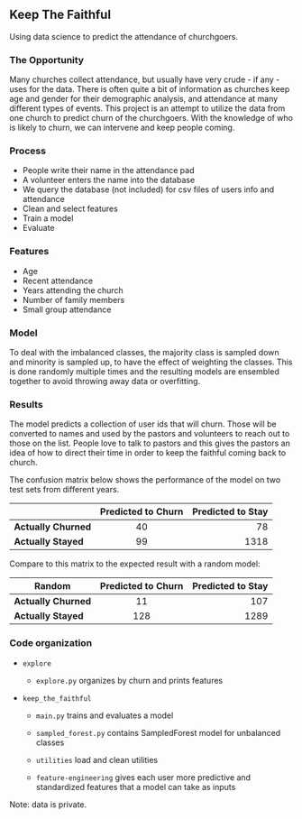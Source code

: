 ## Keep The Faithful

Using data science to predict the attendance of churchgoers.

### The Opportunity

Many churches collect attendance, but usually have very crude - if any - uses for the data.  There is often quite a bit of information as churches keep age and gender for their demographic analysis, and attendance at many different types of events.  This project is an attempt to utilize the data from one church to predict churn of the churchgoers.  With the knowledge of who is likely to churn, we can intervene and keep people coming.

### Process
- People write their name in the attendance pad
- A volunteer enters the name into the database
- We query the database (not included) for csv files of users info and attendance
- Clean and select features
- Train a model
- Evaluate

### Features
- Age
- Recent attendance
- Years attending the church
- Number of family members
- Small group attendance

### Model

To deal with the imbalanced classes, the majority class is sampled down and minority is sampled up, to have the effect of weighting the classes.  This is done randomly multiple times and the resulting models are ensembled together to avoid throwing away data or overfitting.

### Results

The model predicts a collection of user ids that will churn.  Those will be converted to names and used by the pastors and volunteers to reach out to those on the list.  People love to talk to pastors and this gives the pastors an idea of how to direct their time in order to keep the faithful coming back to church.

The confusion matrix below shows the performance of the model on two test sets from different years. 

|                       |Predicted to Churn |Predicted to Stay |
| --------------------- |:-----------------:| ----------------:|
|**Actually Churned**   |40                 |78                |
|**Actually Stayed**    |99                 |1318              |

Compare to this matrix to the expected result with a random model:

|          Random       |Predicted to Churn |Predicted to Stay |
| --------------------- |:-----------------:| ----------------:|
|**Actually Churned**   |11                 |107               |
|**Actually Stayed**    |128                |1289              |

### Code organization

- `explore`

    - `explore.py` organizes by churn and prints features

- `keep_the_faithful`

    - `main.py` trains and evaluates a model
    
    - `sampled_forest.py` contains SampledForest model for unbalanced classes

    - `utilities` load and clean utilities

    - `feature-engineering` gives each user more predictive and standardized features that a model can take as inputs

Note: data is private.